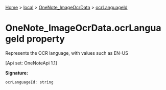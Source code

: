 [Home](./index) &gt; [local](local.md) &gt; [OneNote\_ImageOcrData](local.onenote_imageocrdata.md) &gt; [ocrLanguageId](local.onenote_imageocrdata.ocrlanguageid.md)

# OneNote\_ImageOcrData.ocrLanguageId property

Represents the OCR language, with values such as EN-US 

 \[Api set: OneNoteApi 1.1\]

**Signature:**
```javascript
ocrLanguageId: string
```

